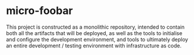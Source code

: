 # micro-foobar

This project is constructed as a monolithic repository, intended to contain both
all the artifacts that will be deployed, as well as the tools to initialise and configure the
development environment, and tools to ultimately deploy an entire development / testing environment
with infrastructure as code.
